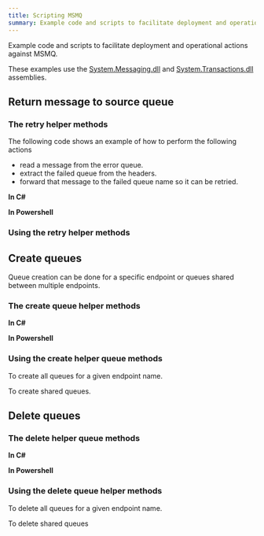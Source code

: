 ```yaml
---
title: Scripting MSMQ 
summary: Example code and scripts to facilitate deployment and operational actions against MSMQ.
---
```


Example code and scripts to facilitate deployment and operational actions against MSMQ.

These examples use the [System.Messaging.dll](https://msdn.microsoft.com/en-us/library/System.Messaging.aspx) and [System.Transactions.dll](https://msdn.microsoft.com/en-us/library/system.transactions.aspx) assemblies.


## Return message to source queue 


### The retry helper methods

The following code shows an example of how to perform the following actions

 * read a message from the error queue.
 * extract the failed queue from the headers.
 * forward that message to the failed queue name so it can be retried.

**In C&#35;**

<!-- import msmq-return-to-source-queue -->

**In Powershell**

<!-- import msmq-return-to-source-queue-powershell -->


### Using the retry helper methods

<!-- import msmq-return-to-source-queue-usage -->


## Create queues

Queue creation can be done for a specific endpoint or queues shared between multiple endpoints.


### The create queue helper methods

**In C&#35;**

<!-- import msmq-create-queues -->

**In Powershell**

<!-- import msmq-create-queues-powershell -->


### Using the create helper queue methods 

To create all queues for a given endpoint name.

<!-- import msmq-create-queues-endpoint-usage -->

To create shared queues.

<!-- import msmq-create-queues-shared-usage -->


## Delete queues


### The delete helper queue methods

**In C&#35;**

<!-- import msmq-delete-queues -->

**In Powershell**

<!-- msmq-delete-queues-powershell -->


### Using the delete queue helper methods

To delete all queues for a given endpoint name.

<!-- import msmq-delete-queues-endpoint-usage -->

To delete shared queues

<!-- import msmq-delete-queues-shared-usage -->